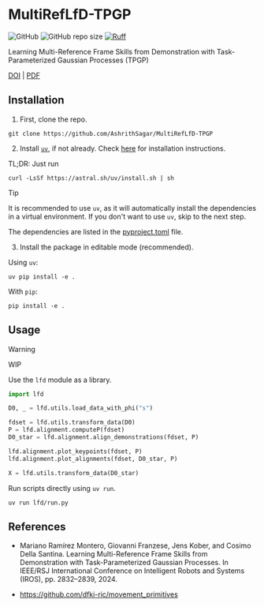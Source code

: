 # MultiRefLfD-TPGP

![GitHub](https://img.shields.io/github/license/AshrithSagar/MultiRefLfD-TPGP)
![GitHub repo size](https://img.shields.io/github/repo-size/AshrithSagar/MultiRefLfD-TPGP)
[![Ruff](https://img.shields.io/endpoint?url=https://raw.githubusercontent.com/astral-sh/ruff/main/assets/badge/v2.json)](https://github.com/astral-sh/ruff)

Learning Multi-Reference Frame Skills from Demonstration with Task-Parameterized Gaussian Processes (TPGP)

[DOI](https://doi.org/10.1109/IROS58592.2024.10803060)
|
[PDF](http://www.jenskober.de/publications/RamirezMontero2024IROS.pdf)

## Installation

1. First, clone the repo.

```shell
git clone https://github.com/AshrithSagar/MultiRefLfD-TPGP
```

2. Install [`uv`](https://docs.astral.sh/uv/), if not already.
   Check [here](https://docs.astral.sh/uv/getting-started/installation/) for installation instructions.

TL;DR: Just run

```shell
curl -LsSf https://astral.sh/uv/install.sh | sh
```

> [!TIP]
> It is recommended to use `uv`, as it will automatically install the dependencies in a virtual environment.
> If you don't want to use `uv`, skip to the next step.

The dependencies are listed in the [pyproject.toml](pyproject.toml) file.

3. Install the package in editable mode (recommended).

Using `uv`:

```shell
uv pip install -e .
```

With `pip`:

```shell
pip install -e .
```

## Usage

> [!WARNING]
> WIP

Use the `lfd` module as a library.

```python
import lfd

D0, _ = lfd.utils.load_data_with_phi("s")

fdset = lfd.utils.transform_data(D0)
P = lfd.alignment.computeP(fdset)
D0_star = lfd.alignment.align_demonstrations(fdset, P)

lfd.alignment.plot_keypoints(fdset, P)
lfd.alignment.plot_alignments(fdset, D0_star, P)

X = lfd.utils.transform_data(D0_star)
```

Run scripts directly using `uv run`.

```shell
uv run lfd/run.py
```

## References

- Mariano Ramírez Montero, Giovanni Franzese, Jens Kober, and Cosimo Della Santina. Learning Multi-Reference Frame Skills from Demonstration with Task-Parameterized Gaussian Processes. In IEEE/RSJ International Conference on Intelligent Robots and Systems (IROS), pp. 2832–2839, 2024.

- <https://github.com/dfki-ric/movement_primitives>
